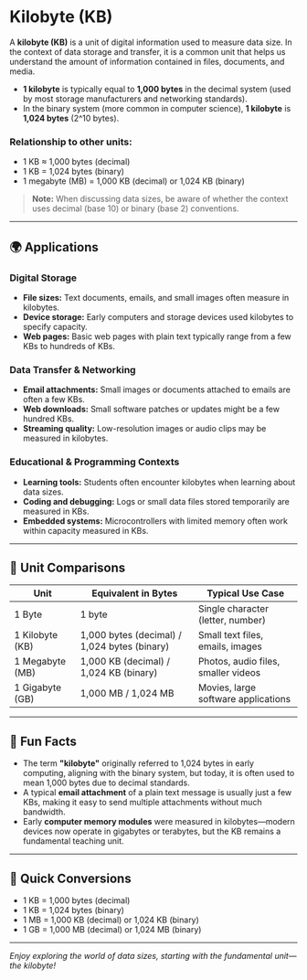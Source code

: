 # Kilobyte (KB)

A **kilobyte (KB)** is a unit of digital information used to measure data size. In the context of data storage and transfer, it is a common unit that helps us understand the amount of information contained in files, documents, and media.

- **1 kilobyte** is typically equal to **1,000 bytes** in the decimal system (used by most storage manufacturers and networking standards).
- In the binary system (more common in computer science), **1 kilobyte** is **1,024 bytes** (2^10 bytes).

### Relationship to other units:
- 1 KB ≈ 1,000 bytes (decimal)
- 1 KB = 1,024 bytes (binary)
- 1 megabyte (MB) = 1,000 KB (decimal) or 1,024 KB (binary)

> **Note:** When discussing data sizes, be aware of whether the context uses decimal (base 10) or binary (base 2) conventions.

---

## 🌍 Applications

### Digital Storage

- **File sizes:** Text documents, emails, and small images often measure in kilobytes.
- **Device storage:** Early computers and storage devices used kilobytes to specify capacity.
- **Web pages:** Basic web pages with plain text typically range from a few KBs to hundreds of KBs.

### Data Transfer & Networking

- **Email attachments:** Small images or documents attached to emails are often a few KBs.
- **Web downloads:** Small software patches or updates might be a few hundred KBs.
- **Streaming quality:** Low-resolution images or audio clips may be measured in kilobytes.

### Educational & Programming Contexts

- **Learning tools:** Students often encounter kilobytes when learning about data sizes.
- **Coding and debugging:** Logs or small data files stored temporarily are measured in KBs.
- **Embedded systems:** Microcontrollers with limited memory often work within capacity measured in KBs.

---

## 📏 Unit Comparisons

| Unit             | Equivalent in Bytes             | Typical Use Case                                    |
|------------------|---------------------------------|-----------------------------------------------------|
| 1 Byte           | 1 byte                          | Single character (letter, number)                   |
| 1 Kilobyte (KB)  | 1,000 bytes (decimal) / 1,024 bytes (binary) | Small text files, emails, images                     |
| 1 Megabyte (MB)  | 1,000 KB (decimal) / 1,024 KB (binary) | Photos, audio files, smaller videos                |
| 1 Gigabyte (GB)  | 1,000 MB / 1,024 MB            | Movies, large software applications                |

---

## 🌟 Fun Facts

- The term **"kilobyte"** originally referred to 1,024 bytes in early computing, aligning with the binary system, but today, it is often used to mean 1,000 bytes due to decimal standards.
- A typical **email attachment** of a plain text message is usually just a few KBs, making it easy to send multiple attachments without much bandwidth.
- Early **computer memory modules** were measured in kilobytes—modern devices now operate in gigabytes or terabytes, but the KB remains a fundamental teaching unit.

---

## 🔄 Quick Conversions

- 1 KB = 1,000 bytes (decimal)
- 1 KB = 1,024 bytes (binary)
- 1 MB = 1,000 KB (decimal) or 1,024 KB (binary)
- 1 GB = 1,000 MB (decimal) or 1,024 MB (binary)

---

*Enjoy exploring the world of data sizes, starting with the fundamental unit—the kilobyte!*